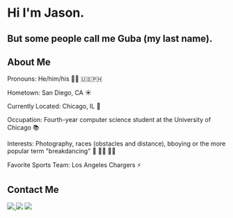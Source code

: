<h1>Hi I'm Jason.</h1>
<h2>But some people call me Guba (my last name).</h2>

<h2>About Me</h2>
<p>Pronouns: He/him/his 👦🏻 🇺🇸🇵🇭</p>
<p>Hometown: San Diego, CA ☀️</p>
<p>Currently Located: Chicago, IL 📍</p>
<p>Occupation: Fourth-year computer science student at the University of Chicago 📚</p>
<p>Interests: Photography, races (obstacles and distance), bboying or the more popular term "breakdancing" 📸 🏃🏻 🕺🏻</p>
<p>Favorite Sports Team: Los Angeles Chargers ⚡️</p>

<h2>Contact Me</h2>
<div>
<a href="https://www.linkedin.com/in/jason-guba/">    
<img src="https://img.shields.io/badge/LinkedIn-blue?logo=linkedin&logoColor=white&style=for-the-badge">
</a>
<a href="https://www.instagram.com/jasonguba/"><img src="https://img.shields.io/badge/Instagram-blue?logo=instagram&logoColor=white&style=for-the-badge"></a>
<a href="https://mail.google.com/"><img src="https://img.shields.io/badge/GMail-blue?logo=gmail&logoColor=white&style=for-the-badge"></a>
</div>








<!---
jiguba/jiguba is a ✨ special ✨ repository because its `README.md` (this file) appears on your GitHub profile.
You can click the Preview link to take a look at your changes.
--->
